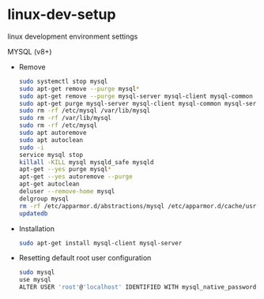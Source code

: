 # linux-dev-setup
linux development environment settings

MYSQL (v8+)
- Remove 
  ```bash
  sudo systemctl stop mysql
  sudo apt-get remove --purge mysql* 
  sudo apt-get remove --purge mysql-server mysql-client mysql-common
  sudo apt-get purge mysql-server mysql-client mysql-common mysql-server-core-* mysql-client-core-*
  sudo rm -rf /etc/mysql /var/lib/mysql
  sudo rm -rf /var/lib/mysql
  sudo rm -rf /etc/mysql
  sudo apt autoremove
  sudo apt autoclean
  sudo -i
  service mysql stop
  killall -KILL mysql mysqld_safe mysqld
  apt-get --yes purge mysql*
  apt-get --yes autoremove --purge
  apt-get autoclean
  deluser --remove-home mysql
  delgroup mysql
  rm -rf /etc/apparmor.d/abstractions/mysql /etc/apparmor.d/cache/usr.sbin.mysqld /etc/mysql /var/lib/mysql /var/log/mysql* /var/log/upstart/mysql.log* /var/run/mysqld ~/.mysql_history
  updatedb
  ```
- Installation

  ```bash
  sudo apt-get install mysql-client mysql-server
  ```
  
- Resetting default root user configuration
  
  ```bash
  sudo mysql
  use mysql
  ALTER USER 'root'@'localhost' IDENTIFIED WITH mysql_native_password by '';
  ```
